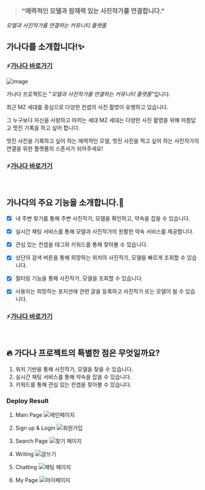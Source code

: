 > ### "매력적인 모델과 잠재력 있는 사진작가를 연결합니다."

_모델과 사진작가를 연결하는 커뮤니티 플랫폼_


## 가나다를 소개합니다!:sparkles:
### :zap:[가나다 바로가기](http://3gamestates.com)

![image](https://user-images.githubusercontent.com/75208878/164990745-70bc08ee-d7a7-472e-be1e-dc8e5db4849f.png)

가나다 프로젝트는 "_모델과 사진작가를 연결하는 커뮤니티 플랫폼_"입니다.

최근 MZ 세대를 중심으로 다양한 컨셉의 사진 촬영이 유행하고 있습니다.

그 누구보다 자신을 사랑하고 아끼는 세대 MZ 세대는 다양한 사진 촬영을 위해 아름답고 멋진 기록을 하고 싶어 합니다.

멋진 사진을 기록하고 싶어 하는 매력적인 모델, 멋진 사진을 찍고 싶어 하는 사진작가의 연결을 위한 플랫폼의 스폰서가 되어주세요!
### :zap:[가나다 바로가기](http://3gamestates.com)

<br/>

## 가나다의 주요 기능을 소개합니다.:tada:
- [x] 내 주변 찾기를 통해 주변 사진작가, 모델을 확인하고, 약속을 잡을 수 있습니다.
- [x] 실시간 채팅 서비스를 통해 모델과 사진작가의 원활한 약속 서비스를 제공합니다.
- [x] 관심 있는 컨셉을 태그와 키워드를 통해 찾아볼 수 있습니다.
- [x] 상단의 검색 버튼을 통해 희망하는 위치의 사진작가, 모델을 빠르게 조회할 수 있습니다.
- [x] 필터링 기능을 통해 사진작가, 모델을 조회할 수 있습니다.
- [x] 사용자는 희망하는 포지션에 관련 글을 등록하고 사진작가 또는 모델이 될 수 있습니다.


### :zap:[가나다 바로가기](http://3gamestates.com)

<br/>

## :fire: 가다나 프로젝트의 특별한 점은 무엇일까요?
1. 위치 기반을 통해 사진작가, 모델을 찾을 수 있습니다.
2. 실시간 채팅 서비스를 통해 약속을 잡을 수 있습니다.
3. 키워드를 통해 관심 있는 컨셉을 찾아볼 수 있습니다.

### Deploy Result
1. Main Page
![메인페이지](https://user-images.githubusercontent.com/75208878/168937973-7dbe9144-3339-4934-9f2f-48674f459dc3.gif)

2. Sign up & Login
![회원가입](https://user-images.githubusercontent.com/75208878/168938001-3bacbe8f-9fc2-4f4c-8121-c44b073b1278.gif)


3. Search Page
![찾기 페이지](https://user-images.githubusercontent.com/75208878/168938020-586eb884-cd98-4243-bd93-9433c149daff.gif)

4. Writing
![글쓰기](https://user-images.githubusercontent.com/75208878/168938044-b562e90a-edbc-46f6-8126-f884536fcc3a.gif)

5. Chatting
![채팅 페이지](https://user-images.githubusercontent.com/75208878/168938065-dddde256-2e80-40b8-a186-efe5dd7c21ea.gif)

6. My Page
![마이페이지](https://user-images.githubusercontent.com/75208878/168938081-4e4bb385-1d80-49a8-9e4f-1f443fda55d1.gif)


